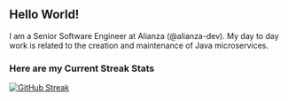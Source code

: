 ## Hello World!
I am a Senior Software Engineer at Alianza (@alianza-dev). My day to day work is related to the creation and maintenance of Java microservices.

### Here are my Current Streak Stats
 [![GitHub Streak](https://streak-stats.demolab.com?user=JKomoroski&theme=transparent&date_format=%5BY-%5Dnn-jj)](https://git.io/streak-stats) 
